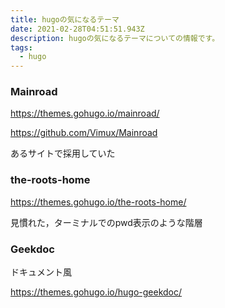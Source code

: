 ```yaml
---
title: hugoの気になるテーマ
date: 2021-02-28T04:51:51.943Z
description: hugoの気になるテーマについての情報です。
tags:
  - hugo
---
```


### Mainroad
<https://themes.gohugo.io/mainroad/>

<https://github.com/Vimux/Mainroad>

あるサイトで採用していた

### the-roots-home
<https://themes.gohugo.io/the-roots-home/>

見慣れた，ターミナルでのpwd表示のような階層

### Geekdoc

ドキュメント風

<https://themes.gohugo.io/hugo-geekdoc/>